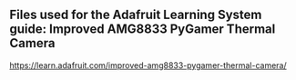 ## Files used for the Adafruit Learning System guide: Improved AMG8833 PyGamer Thermal Camera

https://learn.adafruit.com/improved-amg8833-pygamer-thermal-camera/
